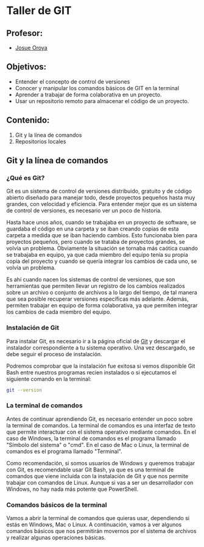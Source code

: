 # Taller de GIT 

## Profesor:
- [Josue Oroya](https://github.com/joshuacba08)

## Objetivos:
- Entender el concepto de control de versiones
- Conocer y manipular los comandos básicos de GIT en la terminal
- Aprender a trabajar de forma colaborativa en un proyecto.
- Usar un repositorio remoto para almacenar el código de un proyecto.

## Contenido:

1. Git y la línea de comandos
2. Repositorios locales

## Git y la línea de comandos

### ¿Qué es Git?

Git es un sistema de control de versiones distribuido, gratuito y de código abierto diseñado para manejar todo, desde proyectos pequeños hasta muy grandes, con velocidad y eficiencia. Para entender mejor que es un sistema de control de versiones, es necesario ver un poco de historia.

Hasta hace unos años, cuando se trabajaba en un proyecto de software, se guardaba el código en una carpeta y se iban creando copias de esta carpeta a medida que se iban haciendo cambios. Esto funcionaba bien para proyectos pequeños, pero cuando se trataba de proyectos grandes, se volvía un problema. Obviamente la situación se tornaba más caótica cuando se trabajaba en equipo, ya que cada miembro del equipo tenía su propia copia del proyecto y cuando se quería integrar los cambios de cada uno, se volvía un problema.

Es ahí cuando nacen los sistemas de control de versiones, que son herramientas que permiten llevar un registro de los cambios realizados sobre un archivo o conjunto de archivos a lo largo del tiempo, de tal manera que sea posible recuperar versiones específicas más adelante. Además, permiten trabajar en equipo de forma colaborativa, ya que permiten integrar los cambios de cada miembro del equipo. 

### Instalación de Git

Para instalar Git, es necesario ir a la página oficial de [Git](https://git-scm.com/) y descargar el instalador correspondiente a tu sistema operativo. Una vez descargado, se debe seguir el proceso de instalación.

Podremos comprobar que la instalación fue exitosa si vemos disponible Git Bash entre nuestros programas recien instalados o si ejecutamos el siguiente comando en la terminal:

```bash
git --version
```

### La terminal de comandos

Antes de continuar aprendiendo Git, es necesario entender un poco sobre la terminal de comandos. La terminal de comandos es una interfaz de texto que permite interactuar con el sistema operativo mediante comandos. En el caso de Windows, la terminal de comandos es el programa llamado "Símbolo del sistema" o "cmd". En el caso de Mac o Linux, la terminal de comandos es el programa llamado "Terminal".

Como recomendación, si somos usuarios de Windows y queremos trabajar con Git, es recomendable usar Git Bash, ya que es una terminal de comandos que viene incluida con la instalación de Git y que nos permite trabajar con comandos de Linux. Aunque si vas a ser un desarrollador con Windows, no hay nada más potente que PowerShell.

### Comandos básicos de la terminal

Vamos a abrir la terminal de comandos que quieras usar, dependiendo si estás en Windows, Mac o Linux. A continuación, vamos a ver algunos comandos básicos que nos permitirán movernos por el sistema de archivos y realizar algunas operaciones básicas.

